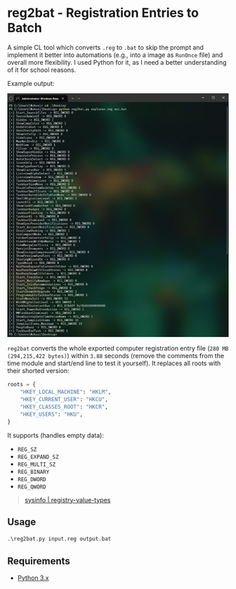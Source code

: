 # reg2bat - Registration Entries to Batch

A simple CL tool which converts `.reg` to `.bat` to skip the prompt and implement it better into automations (e.g., into a image as `RunOnce` file) and overall more flexibility. I used Python for it, as I need a better understanding of it for school reasons.

Example output:

![](https://github.com/5Noxi/reg2bat/blob/main/images/reg2bat.png)

`reg2bat` converts the whole exported computer registration entry file (`280 MB (294,215,422 bytes)`) within `3.88` seconds (remove the comments from the time module and start/end line to test it yourself). It replaces all roots with their shorted version:
```py
roots = {
    "HKEY_LOCAL_MACHINE": "HKLM",
    "HKEY_CURRENT_USER": "HKCU",
    "HKEY_CLASSES_ROOT": "HKCR",
    "HKEY_USERS": "HKU",
}
```
It supports (handles empty data):
- `REG_SZ`
- `REG_EXPAND_SZ`
- `REG_MULTI_SZ`
- `REG_BINARY`
- `REG_DWORD`
- `REG_QWORD`
> [sysinfo | registry-value-types](https://learn.microsoft.com/en-us/windows/win32/sysinfo/registry-value-types)

## Usage
```ps
.\reg2bat.py input.reg output.bat
```
## Requirements
- [Python 3.x](https://www.python.org/downloads/)
